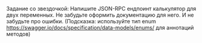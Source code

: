 Задание со звездочкой:
Напишите JSON-RPC ендпоинт калькулятор для двух переменных. Не забудьте оформить документацию для него. И не забудьте про ошибки.
(Подсказка: используйте тип enum https://swagger.io/docs/specification/data-models/enums/ для аннотаций методов)
